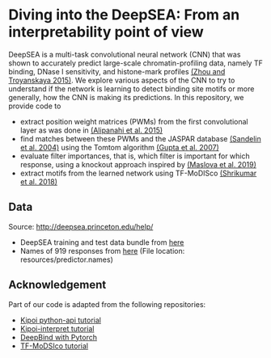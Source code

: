 # Diving into the DeepSEA: From an interpretability point of view

DeepSEA is a multi-task convolutional neural network (CNN) that was shown to accurately predict large-scale chromatin-profiling data, namely TF binding, DNase I sensitivity, and histone-mark profiles [(Zhou and Troyanskaya 2015)](https://www.nature.com/articles/nmeth.3547). We explore various aspects of the CNN to try to understand if the network is learning to detect binding site motifs or more generally, how the CNN is making its predictions. In this repository, we provide code to

- extract position weight matrices (PWMs) from the first convolutional layer as was done in [(Alipanahi et al. 2015)](https://www.nature.com/articles/nbt.3300)
- find matches between these PWMs and the JASPAR database [(Sandelin et al. 2004)](https://pubmed.ncbi.nlm.nih.gov/14681366/) using the Tomtom algorithm [(Gupta et al. 2007)](https://pubmed.ncbi.nlm.nih.gov/17324271/)
- evaluate filter importances, that is, which filter is important for which response, using a knockout approach inspired by [(Maslova et al. 2019)](https://www.biorxiv.org/content/10.1101/2019.12.21.885814v1)
- extract motifs from the learned network using TF-MoDISco [(Shrikumar et al. 2018)](https://arxiv.org/abs/1811.00416v2?utm_source=dlvr.it&utm_medium=twitter)

## Data

Source: http://deepsea.princeton.edu/help/
- DeepSEA training and test data bundle from [here](http://deepsea.princeton.edu/media/code/deepsea_train_bundle.v0.9.tar.gz)
- Names of 919 responses from [here](http://deepsea.princeton.edu/media/code/deepsea.v0.94c.tar.gz) (File location: resources/predictor.names)


## Acknowledgement

Part of our code is adapted from the following repositories:
- [Kipoi python-api tutorial](https://github.com/kipoi/kipoi/blob/master/notebooks/python-api.ipynb)
- [Kipoi-interpret tutorial](https://github.com/kipoi/kipoi-interpret/blob/master/notebooks/1-DNA-seq-model-example.ipynb)
- [DeepBind with Pytorch](https://github.com/MedChaabane/DeepBind-with-PyTorch)
- [TF-MoDSIco tutorial](https://github.com/kundajelab/tfmodisco)
